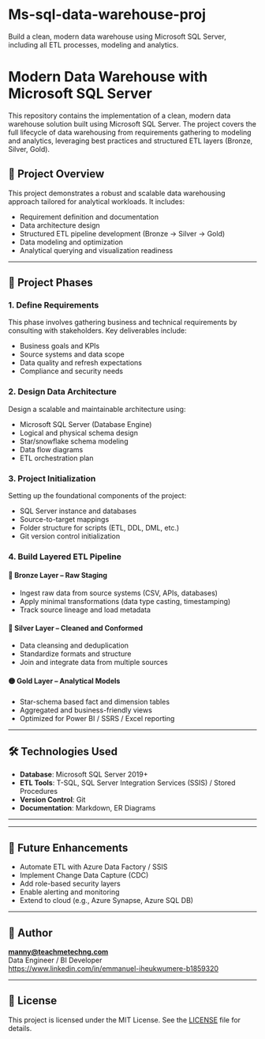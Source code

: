 # Ms-sql-data-warehouse-proj
Build a clean, modern data warehouse using Microsoft SQL Server, including all ETL processes, modeling and analytics.

# Modern Data Warehouse with Microsoft SQL Server

This repository contains the implementation of a clean, modern data warehouse solution built using Microsoft SQL Server. The project covers the full lifecycle of data warehousing from requirements gathering to modeling and analytics, leveraging best practices and structured ETL layers (Bronze, Silver, Gold).

## 📌 Project Overview

This project demonstrates a robust and scalable data warehousing approach tailored for analytical workloads. It includes:

- Requirement definition and documentation
- Data architecture design
- Structured ETL pipeline development (Bronze → Silver → Gold)
- Data modeling and optimization
- Analytical querying and visualization readiness

---

## 🧭 Project Phases

### 1. Define Requirements
This phase involves gathering business and technical requirements by consulting with stakeholders. Key deliverables include:

- Business goals and KPIs
- Source systems and data scope
- Data quality and refresh expectations
- Compliance and security needs

### 2. Design Data Architecture
Design a scalable and maintainable architecture using:

- Microsoft SQL Server (Database Engine)
- Logical and physical schema design
- Star/snowflake schema modeling
- Data flow diagrams
- ETL orchestration plan

### 3. Project Initialization
Setting up the foundational components of the project:

- SQL Server instance and databases
- Source-to-target mappings
- Folder structure for scripts (ETL, DDL, DML, etc.)
- Git version control initialization

### 4. Build Layered ETL Pipeline

#### 🔹 Bronze Layer – Raw Staging
- Ingest raw data from source systems (CSV, APIs, databases)
- Apply minimal transformations (data type casting, timestamping)
- Track source lineage and load metadata

#### 🔸 Silver Layer – Cleaned and Conformed
- Data cleansing and deduplication
- Standardize formats and structure
- Join and integrate data from multiple sources

#### 🟡 Gold Layer – Analytical Models
- Star-schema based fact and dimension tables
- Aggregated and business-friendly views
- Optimized for Power BI / SSRS / Excel reporting

---

## 🛠️ Technologies Used

- **Database**: Microsoft SQL Server 2019+
- **ETL Tools**: T-SQL, SQL Server Integration Services (SSIS) / Stored Procedures
- **Version Control**: Git
- **Documentation**: Markdown, ER Diagrams

---


---

## 🚀 Future Enhancements

- Automate ETL with Azure Data Factory / SSIS
- Implement Change Data Capture (CDC)
- Add role-based security layers
- Enable alerting and monitoring
- Extend to cloud (e.g., Azure Synapse, Azure SQL DB)

---

## 👤 Author

**manny@teachmetechng.com**  
Data Engineer / BI Developer  
https://www.linkedin.com/in/emmanuel-iheukwumere-b1859320 

---

## 📄 License

This project is licensed under the MIT License. See the [LICENSE](LICENSE) file for details.


